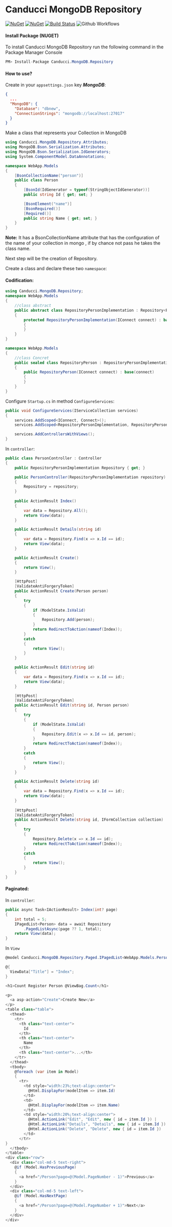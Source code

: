 # Canducci MongoDB Repository

[![NuGet](https://img.shields.io/nuget/v/Canducci.MongoDB.Repository.svg?style=plastic&label=version)](https://www.nuget.org/packages/Canducci.MongoDB.Repository/)
[![NuGet](https://img.shields.io/nuget/dt/Canducci.MongoDB.Repository.svg)](https://www.nuget.org/packages/Canducci.MongoDB.Repository/)
[![Build Status](https://travis-ci.org/fulviocanducci/Canducci.MongoDB.Repository.svg?branch=master)](https://travis-ci.org/fulviocanducci/Canducci.MongoDB.Repository)
![Github Workflows](https://github.com/fulviocanducci/Canducci.MongoDB.Repository/workflows/.NET%20Core/badge.svg)

#### Install Package (NUGET)

To install Canducci MongoDB Repository run the following command in the Package Manager Console

```csharp
PM> Install-Package Canducci.MongoDB.Repository
```

#### How to use?

Create in your `appsettings.json` key ***MongoDB***:

```json
{
  ...
  "MongoDB": {
    "Database": "dbnew",
    "ConnectionStrings": "mongodb://localhost:27017"
  }
}
```

Make a class that represents your Collection in MongoDB

```csharp
using Canducci.MongoDB.Repository.Attributes;
using MongoDB.Bson.Serialization.Attributes;
using MongoDB.Bson.Serialization.IdGenerators;
using System.ComponentModel.DataAnnotations;

namespace WebApp.Models
{
    [BsonCollectionName("person")]
    public class Person
    {
        [BsonId(IdGenerator = typeof(StringObjectIdGenerator))]
        public string Id { get; set; }

        [BsonElement("name")]
        [BsonRequired()]
        [Required()]
        public string Name { get; set; }
    }
}
```

**Note:** It has a BsonCollectionName attribute that has the configuration of the name of your collection in mongo , if by chance not pass he takes the class name.

Next step will be the creation of Repository.

Create a class and declare these two `namespace`:

#### Codification:

```csharp
using Canducci.MongoDB.Repository;
namespace WebApp.Models
{
    //class abstract
    public abstract class RepositoryPersonImplementation : Repository<Person>
    {
        protected RepositoryPersonImplementation(IConnect connect) : base(connect)
        {
        }
    }
}

namespace WebApp.Models
{
    //class Concret
    public sealed class RepositoryPerson : RepositoryPersonImplementation
    {
        public RepositoryPerson(IConnect connect) : base(connect)
        {
        }
    }
}
```

Configure `Startup.cs` in method `ConfigureServices`:

```csharp
public void ConfigureServices(IServiceCollection services)
{
    services.AddScoped<IConnect, Connect>();
    services.AddScoped<RepositoryPersonImplementation, RepositoryPerson>();

    services.AddControllersWithViews();
}
```

In `controller`:

```csharp
public class PersonController : Controller
{
    public RepositoryPersonImplementation Repository { get; }

    public PersonController(RepositoryPersonImplementation repository)
    {
        Repository = repository;
    }
            
    public ActionResult Index()
    {
        var data = Repository.All();
        return View(data);
    }

    public ActionResult Details(string id)
    {
        var data = Repository.Find(x => x.Id == id);
        return View(data);
    }

    public ActionResult Create()
    {
        return View();
    }

    [HttpPost]
    [ValidateAntiForgeryToken]
    public ActionResult Create(Person person)
    {
        try
        {
            if (ModelState.IsValid)
            {
                Repository.Add(person);
            }
            return RedirectToAction(nameof(Index));
        }
        catch
        {
            return View();
        }
    }

    public ActionResult Edit(string id)
    {
        var data = Repository.Find(x => x.Id == id);
        return View(data);
    }

    [HttpPost]
    [ValidateAntiForgeryToken]
    public ActionResult Edit(string id, Person person)
    {
        try
        {
            if (ModelState.IsValid)
            {
                Repository.Edit(x => x.Id == id, person);
            }
            return RedirectToAction(nameof(Index));
        }
        catch
        {
            return View();
        }
    }

    public ActionResult Delete(string id)
    {
        var data = Repository.Find(x => x.Id == id);
        return View(data);
    }
            
    [HttpPost]
    [ValidateAntiForgeryToken]
    public ActionResult Delete(string id, IFormCollection collection)
    {
        try
        {
            Repository.Delete(x => x.Id == id);
            return RedirectToAction(nameof(Index));
        }
        catch
        {
            return View();
        }
    }
}
```

#### Paginated:

In `controller`:

```csharp
public async Task<IActionResult> Index(int? page)
{
    int total = 5;
    IPagedList<Person> data = await Repository
        .PagedListAsync(page ?? 1, total);
    return View(data);
}
```

In `View`

```csharp
@model Canducci.MongoDB.Repository.Paged.IPagedList<WebApp.Models.Person>

@{
  ViewData["Title"] = "Index";
}

<h1>Count Register Person @ViewBag.Count</h1>

<p>
  <a asp-action="Create">Create New</a>
</p>
<table class="table">
  <thead>
    <tr>
      <th class="text-center">
        Id
      </th>
      <th class="text-center">
        Name
      </th>
      <th class="text-center">...</th>
    </tr>
  </thead>
  <tbody>
    @foreach (var item in Model)
    {
      <tr>
        <td style="width:23%;text-align:center">
          @Html.DisplayFor(modelItem => item.Id)
        </td>
        <td>
          @Html.DisplayFor(modelItem => item.Name)
        </td>
        <td style="width:20%;text-align:center">
          @Html.ActionLink("Edit", "Edit", new { id = item.Id }) |
          @Html.ActionLink("Details", "Details", new { id = item.Id }) |
          @Html.ActionLink("Delete", "Delete", new { id = item.Id })
        </td>
      </tr>
}
  </tbody>
</table>
<div class="row">
  <div class="col-md-5 text-right">
    @if (Model.HasPreviousPage)
    {
      <a href="/Person?page=@(Model.PageNumber - 1)">Previous</a>
    }
  </div>
  <div class="col-md-5 text-left">
    @if (Model.HasNextPage)
    {
      <a href="/Person?page=@(Model.PageNumber + 1)">Next</a>
    }
  </div>
</div>

```